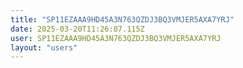 ```yaml
---
title: "SP11EZAAA9HD45A3N763QZDJ3BQ3VMJER5AXA7YRJ"
date: 2025-03-20T11:26:07.115Z
user: SP11EZAAA9HD45A3N763QZDJ3BQ3VMJER5AXA7YRJ
layout: "users"
---
```

    